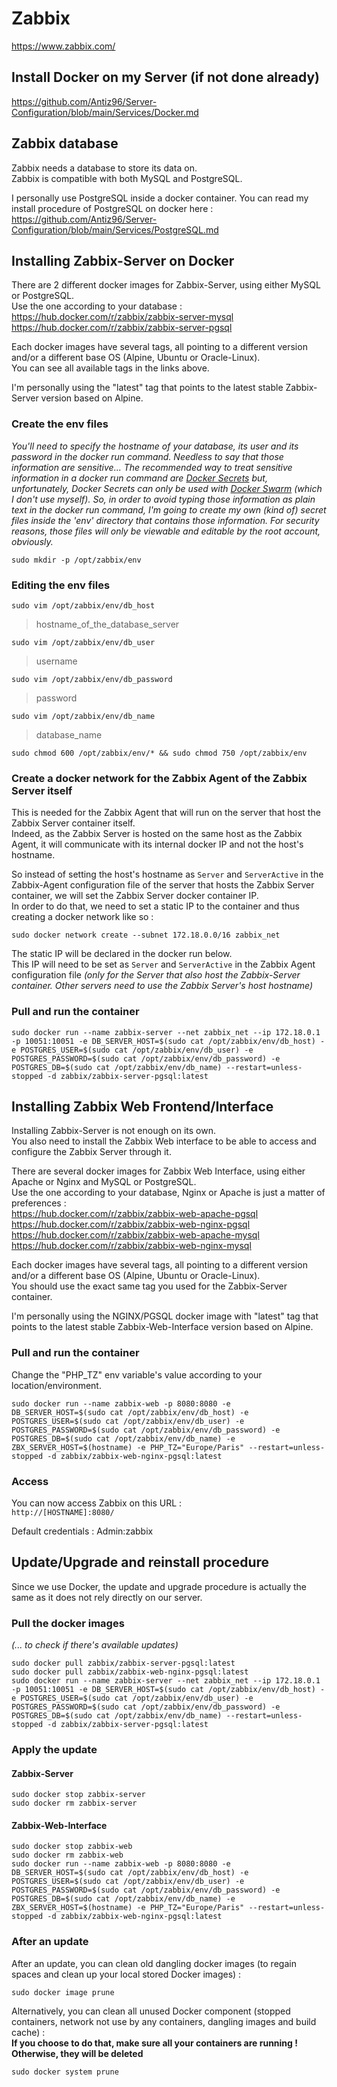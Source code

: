 # Zabbix

https://www.zabbix.com/

## Install Docker on my Server (if not done already)

https://github.com/Antiz96/Server-Configuration/blob/main/Services/Docker.md

## Zabbix database 

Zabbix needs a database to store its data on.  
Zabbix is compatible with both MySQL and PostgreSQL.  
  
I personally use PostgreSQL inside a docker container.
You can read my install procedure of PostgreSQL on docker here : https://github.com/Antiz96/Server-Configuration/blob/main/Services/PostgreSQL.md

## Installing Zabbix-Server on Docker

There are 2 different docker images for Zabbix-Server, using either MySQL or PostgreSQL.  
Use the one according to your database :  
https://hub.docker.com/r/zabbix/zabbix-server-mysql  
https://hub.docker.com/r/zabbix/zabbix-server-pgsql  
  
Each docker images have several tags, all pointing to a different version and/or a different base OS (Alpine, Ubuntu or Oracle-Linux).  
You can see all available tags in the links above.  
  
I'm personally using the "latest" tag that points to the latest stable Zabbix-Server version based on Alpine.  

### Create the env files

*You'll need to specify the hostname of your database, its user and its password in the docker run command. Needless to say that those information are sensitive... The recommended way to treat sensitive information in a docker run command are [Docker Secrets](https://docs.docker.com/engine/swarm/secrets/) but, unfortunately, Docker Secrets can only be used with [Docker Swarm](https://www.sumologic.com/glossary/docker-swarm/) (which I don't use myself).*
*So, in order to avoid typing those information as plain text in the docker run command, I'm going to create my own (kind of) secret files inside the 'env' directory that contains those information. For security reasons, those files will only be viewable and editable by the root account, obviously.*

```
sudo mkdir -p /opt/zabbix/env
```

### Editing the env files

```
sudo vim /opt/zabbix/env/db_host
```
> hostname_of_the_database_server

```
sudo vim /opt/zabbix/env/db_user
```
> username

```
sudo vim /opt/zabbix/env/db_password
```
> password

```
sudo vim /opt/zabbix/env/db_name
```
> database_name

```
sudo chmod 600 /opt/zabbix/env/* && sudo chmod 750 /opt/zabbix/env
```

### Create a docker network for the Zabbix Agent of the Zabbix Server itself

This is needed for the Zabbix Agent that will run on the server that host the Zabbix Server container itself.  
Indeed, as the Zabbix Server is hosted on the same host as the Zabbix Agent, it will communicate with its internal docker IP and not the host's hostname.  
  
So instead of setting the host's hostname as `Server` and `ServerActive` in the Zabbix-Agent configuration file of the server that hosts the Zabbix Server container, we will set the Zabbix Server docker container IP.  
In order to do that, we need to set a static IP to the container and thus creating a docker network like so :  
  
```
sudo docker network create --subnet 172.18.0.0/16 zabbix_net
```

The static IP will be declared in the docker run below.  
This IP will need to be set as `Server` and `ServerActive` in the Zabbix Agent configuration file *(only for the Server that also host the Zabbix-Server container. Other servers need to use the Zabbix Server's host hostname)*


### Pull and run the container 

```
sudo docker run --name zabbix-server --net zabbix_net --ip 172.18.0.1 -p 10051:10051 -e DB_SERVER_HOST=$(sudo cat /opt/zabbix/env/db_host) -e POSTGRES_USER=$(sudo cat /opt/zabbix/env/db_user) -e POSTGRES_PASSWORD=$(sudo cat /opt/zabbix/env/db_password) -e POSTGRES_DB=$(sudo cat /opt/zabbix/env/db_name) --restart=unless-stopped -d zabbix/zabbix-server-pgsql:latest 
```

## Installing Zabbix Web Frontend/Interface

Installing Zabbix-Server is not enough on its own.  
You also need to install the Zabbix Web interface to be able to access and configure the Zabbix Server through it.  
  
There are several docker images for Zabbix Web Interface, using either Apache or Nginx and MySQL or PostgreSQL.  
Use the one according to your database, Nginx or Apache is just a matter of preferences :   
https://hub.docker.com/r/zabbix/zabbix-web-apache-pgsql  
https://hub.docker.com/r/zabbix/zabbix-web-nginx-pgsql  
https://hub.docker.com/r/zabbix/zabbix-web-apache-mysql  
https://hub.docker.com/r/zabbix/zabbix-web-nginx-mysql  
  
Each docker images have several tags, all pointing to a different version and/or a different base OS (Alpine, Ubuntu or Oracle-Linux).  
You should use the exact same tag you used for the Zabbix-Server container.  
  
I'm personally using the NGINX/PGSQL docker image with "latest" tag that points to the latest stable Zabbix-Web-Interface version based on Alpine.  

### Pull and run the container

Change the "PHP_TZ" env variable's value according to your location/environment.

```
sudo docker run --name zabbix-web -p 8080:8080 -e DB_SERVER_HOST=$(sudo cat /opt/zabbix/env/db_host) -e POSTGRES_USER=$(sudo cat /opt/zabbix/env/db_user) -e POSTGRES_PASSWORD=$(sudo cat /opt/zabbix/env/db_password) -e POSTGRES_DB=$(sudo cat /opt/zabbix/env/db_name) -e ZBX_SERVER_HOST=$(hostname) -e PHP_TZ="Europe/Paris" --restart=unless-stopped -d zabbix/zabbix-web-nginx-pgsql:latest
```

### Access

You can now access Zabbix on this URL :  
`http://[HOSTNAME]:8080/`

Default credentials : Admin:zabbix

## Update/Upgrade and reinstall procedure

Since we use Docker, the update and upgrade procedure is actually the same as it does not rely directly on our server.  

### Pull the docker images 

*(... to check if there's available updates)*  

```
sudo docker pull zabbix/zabbix-server-pgsql:latest
sudo docker pull zabbix/zabbix-web-nginx-pgsql:latest 
sudo docker run --name zabbix-server --net zabbix_net --ip 172.18.0.1 -p 10051:10051 -e DB_SERVER_HOST=$(sudo cat /opt/zabbix/env/db_host) -e POSTGRES_USER=$(sudo cat /opt/zabbix/env/db_user) -e POSTGRES_PASSWORD=$(sudo cat /opt/zabbix/env/db_password) -e POSTGRES_DB=$(sudo cat /opt/zabbix/env/db_name) --restart=unless-stopped -d zabbix/zabbix-server-pgsql:latest 
```

### Apply the update

#### Zabbix-Server

```
sudo docker stop zabbix-server
sudo docker rm zabbix-server
```

#### Zabbix-Web-Interface

```
sudo docker stop zabbix-web
sudo docker rm zabbix-web
sudo docker run --name zabbix-web -p 8080:8080 -e DB_SERVER_HOST=$(sudo cat /opt/zabbix/env/db_host) -e POSTGRES_USER=$(sudo cat /opt/zabbix/env/db_user) -e POSTGRES_PASSWORD=$(sudo cat /opt/zabbix/env/db_password) -e POSTGRES_DB=$(sudo cat /opt/zabbix/env/db_name) -e ZBX_SERVER_HOST=$(hostname) -e PHP_TZ="Europe/Paris" --restart=unless-stopped -d zabbix/zabbix-web-nginx-pgsql:latest
```

### After an update 

After an update, you can clean old dangling docker images (to regain spaces and clean up your local stored Docker images) :  

```
sudo docker image prune
```

Alternatively, you can clean all unused Docker component (stopped containers, network not use by any containers, dangling images and build cache) :  
**If you choose to do that, make sure all your containers are running ! Otherwise, they will be deleted**

```
sudo docker system prune
```
